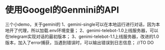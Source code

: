 # 使用Googel的Genmini的API
三个小demo，关于gemini的
1、gemini-single可以在本地运行进行对话，因为本地开了代理，所以加载.env环境变量；
2、genimi-telebot-1.0上线服务器，可以在telegram实现对话的最初版本；
3、genimi-telebot-1.1上线服务器，改进的1.0版本，加入了error捕获，当遇到错误时，可以输出错误到日志信息；
//TO DO